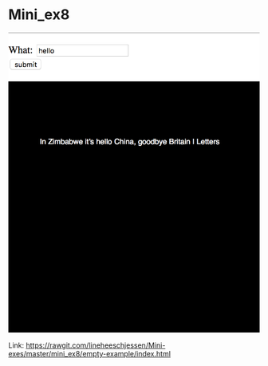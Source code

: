 # Mini_ex8

![alt text](mini_ex8.png "beskrivelse af billede")

Link: https://rawgit.com/lineheeschjessen/Mini-exes/master/mini_ex8/empty-example/index.html
